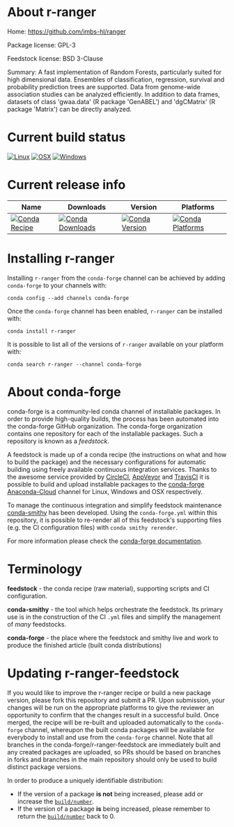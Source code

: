About r-ranger
==============

Home: https://github.com/imbs-hl/ranger

Package license: GPL-3

Feedstock license: BSD 3-Clause

Summary: A fast implementation of Random Forests, particularly suited for high dimensional data. Ensembles of classification, regression, survival and probability prediction trees are supported. Data from genome-wide association studies can be analyzed efficiently. In addition to data frames, datasets of class 'gwaa.data' (R package 'GenABEL') and 'dgCMatrix' (R package 'Matrix')  can be directly analyzed.



Current build status
====================

[![Linux](https://img.shields.io/circleci/project/github/conda-forge/r-ranger-feedstock/master.svg?label=Linux)](https://circleci.com/gh/conda-forge/r-ranger-feedstock)
[![OSX](https://img.shields.io/travis/conda-forge/r-ranger-feedstock/master.svg?label=macOS)](https://travis-ci.org/conda-forge/r-ranger-feedstock)
[![Windows](https://img.shields.io/appveyor/ci/conda-forge/r-ranger-feedstock/master.svg?label=Windows)](https://ci.appveyor.com/project/conda-forge/r-ranger-feedstock/branch/master)

Current release info
====================

| Name | Downloads | Version | Platforms |
| --- | --- | --- | --- |
| [![Conda Recipe](https://img.shields.io/badge/recipe-r--ranger-green.svg)](https://anaconda.org/conda-forge/r-ranger) | [![Conda Downloads](https://img.shields.io/conda/dn/conda-forge/r-ranger.svg)](https://anaconda.org/conda-forge/r-ranger) | [![Conda Version](https://img.shields.io/conda/vn/conda-forge/r-ranger.svg)](https://anaconda.org/conda-forge/r-ranger) | [![Conda Platforms](https://img.shields.io/conda/pn/conda-forge/r-ranger.svg)](https://anaconda.org/conda-forge/r-ranger) |

Installing r-ranger
===================

Installing `r-ranger` from the `conda-forge` channel can be achieved by adding `conda-forge` to your channels with:

```
conda config --add channels conda-forge
```

Once the `conda-forge` channel has been enabled, `r-ranger` can be installed with:

```
conda install r-ranger
```

It is possible to list all of the versions of `r-ranger` available on your platform with:

```
conda search r-ranger --channel conda-forge
```


About conda-forge
=================

conda-forge is a community-led conda channel of installable packages.
In order to provide high-quality builds, the process has been automated into the
conda-forge GitHub organization. The conda-forge organization contains one repository
for each of the installable packages. Such a repository is known as a *feedstock*.

A feedstock is made up of a conda recipe (the instructions on what and how to build
the package) and the necessary configurations for automatic building using freely
available continuous integration services. Thanks to the awesome service provided by
[CircleCI](https://circleci.com/), [AppVeyor](https://www.appveyor.com/)
and [TravisCI](https://travis-ci.org/) it is possible to build and upload installable
packages to the [conda-forge](https://anaconda.org/conda-forge)
[Anaconda-Cloud](https://anaconda.org/) channel for Linux, Windows and OSX respectively.

To manage the continuous integration and simplify feedstock maintenance
[conda-smithy](https://github.com/conda-forge/conda-smithy) has been developed.
Using the ``conda-forge.yml`` within this repository, it is possible to re-render all of
this feedstock's supporting files (e.g. the CI configuration files) with ``conda smithy rerender``.

For more information please check the [conda-forge documentation](https://conda-forge.org/docs/).

Terminology
===========

**feedstock** - the conda recipe (raw material), supporting scripts and CI configuration.

**conda-smithy** - the tool which helps orchestrate the feedstock.
                   Its primary use is in the construction of the CI ``.yml`` files
                   and simplify the management of *many* feedstocks.

**conda-forge** - the place where the feedstock and smithy live and work to
                  produce the finished article (built conda distributions)


Updating r-ranger-feedstock
===========================

If you would like to improve the r-ranger recipe or build a new
package version, please fork this repository and submit a PR. Upon submission,
your changes will be run on the appropriate platforms to give the reviewer an
opportunity to confirm that the changes result in a successful build. Once
merged, the recipe will be re-built and uploaded automatically to the
`conda-forge` channel, whereupon the built conda packages will be available for
everybody to install and use from the `conda-forge` channel.
Note that all branches in the conda-forge/r-ranger-feedstock are
immediately built and any created packages are uploaded, so PRs should be based
on branches in forks and branches in the main repository should only be used to
build distinct package versions.

In order to produce a uniquely identifiable distribution:
 * If the version of a package **is not** being increased, please add or increase
   the [``build/number``](https://conda.io/docs/user-guide/tasks/build-packages/define-metadata.html#build-number-and-string).
 * If the version of a package **is** being increased, please remember to return
   the [``build/number``](https://conda.io/docs/user-guide/tasks/build-packages/define-metadata.html#build-number-and-string)
   back to 0.
